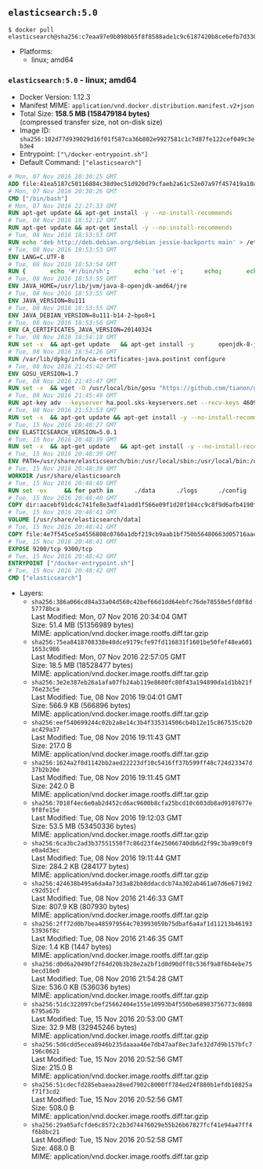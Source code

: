 ## `elasticsearch:5.0`

```console
$ docker pull elasticsearch@sha256:c7eaa97e9b898b65f8f8588ade1c9c6187420b8ce6efb7d3300d9213cd5cb0dc
```

-	Platforms:
	-	linux; amd64

### `elasticsearch:5.0` - linux; amd64

-	Docker Version: 1.12.3
-	Manifest MIME: `application/vnd.docker.distribution.manifest.v2+json`
-	Total Size: **158.5 MB (158479184 bytes)**  
	(compressed transfer size, not on-disk size)
-	Image ID: `sha256:102d77d939029d16f01f587ca36b802e9927581c1c7d87fe122cef049c3eb3e4`
-	Entrypoint: `["\/docker-entrypoint.sh"]`
-	Default Command: `["elasticsearch"]`

```dockerfile
# Mon, 07 Nov 2016 20:30:25 GMT
ADD file:41ea5187c50116884c38d9ec51d920d79cfaeb2a61c52e07a97f457419a10a4f in / 
# Mon, 07 Nov 2016 20:30:26 GMT
CMD ["/bin/bash"]
# Mon, 07 Nov 2016 22:27:33 GMT
RUN apt-get update && apt-get install -y --no-install-recommends 		ca-certificates 		curl 		wget 	&& rm -rf /var/lib/apt/lists/*
# Tue, 08 Nov 2016 18:52:12 GMT
RUN apt-get update && apt-get install -y --no-install-recommends 		bzip2 		unzip 		xz-utils 	&& rm -rf /var/lib/apt/lists/*
# Tue, 08 Nov 2016 18:53:53 GMT
RUN echo 'deb http://deb.debian.org/debian jessie-backports main' > /etc/apt/sources.list.d/jessie-backports.list
# Tue, 08 Nov 2016 18:53:53 GMT
ENV LANG=C.UTF-8
# Tue, 08 Nov 2016 18:53:54 GMT
RUN { 		echo '#!/bin/sh'; 		echo 'set -e'; 		echo; 		echo 'dirname "$(dirname "$(readlink -f "$(which javac || which java)")")"'; 	} > /usr/local/bin/docker-java-home 	&& chmod +x /usr/local/bin/docker-java-home
# Tue, 08 Nov 2016 18:53:55 GMT
ENV JAVA_HOME=/usr/lib/jvm/java-8-openjdk-amd64/jre
# Tue, 08 Nov 2016 18:53:55 GMT
ENV JAVA_VERSION=8u111
# Tue, 08 Nov 2016 18:53:55 GMT
ENV JAVA_DEBIAN_VERSION=8u111-b14-2~bpo8+1
# Tue, 08 Nov 2016 18:53:56 GMT
ENV CA_CERTIFICATES_JAVA_VERSION=20140324
# Tue, 08 Nov 2016 18:54:18 GMT
RUN set -x 	&& apt-get update 	&& apt-get install -y 		openjdk-8-jre-headless="$JAVA_DEBIAN_VERSION" 		ca-certificates-java="$CA_CERTIFICATES_JAVA_VERSION" 	&& rm -rf /var/lib/apt/lists/* 	&& [ "$JAVA_HOME" = "$(docker-java-home)" ]
# Tue, 08 Nov 2016 18:54:26 GMT
RUN /var/lib/dpkg/info/ca-certificates-java.postinst configure
# Tue, 08 Nov 2016 21:45:42 GMT
ENV GOSU_VERSION=1.7
# Tue, 08 Nov 2016 21:45:47 GMT
RUN set -x 	&& wget -O /usr/local/bin/gosu "https://github.com/tianon/gosu/releases/download/$GOSU_VERSION/gosu-$(dpkg --print-architecture)" 	&& wget -O /usr/local/bin/gosu.asc "https://github.com/tianon/gosu/releases/download/$GOSU_VERSION/gosu-$(dpkg --print-architecture).asc" 	&& export GNUPGHOME="$(mktemp -d)" 	&& gpg --keyserver ha.pool.sks-keyservers.net --recv-keys B42F6819007F00F88E364FD4036A9C25BF357DD4 	&& gpg --batch --verify /usr/local/bin/gosu.asc /usr/local/bin/gosu 	&& rm -r "$GNUPGHOME" /usr/local/bin/gosu.asc 	&& chmod +x /usr/local/bin/gosu 	&& gosu nobody true
# Tue, 08 Nov 2016 21:45:49 GMT
RUN apt-key adv --keyserver ha.pool.sks-keyservers.net --recv-keys 46095ACC8548582C1A2699A9D27D666CD88E42B4
# Tue, 08 Nov 2016 21:53:53 GMT
RUN set -x 	&& apt-get update && apt-get install -y --no-install-recommends apt-transport-https && rm -rf /var/lib/apt/lists/* 	&& echo 'deb https://artifacts.elastic.co/packages/5.x/apt stable main' > /etc/apt/sources.list.d/elasticsearch.list
# Tue, 15 Nov 2016 20:48:27 GMT
ENV ELASTICSEARCH_VERSION=5.0.1
# Tue, 15 Nov 2016 20:48:39 GMT
RUN set -x 	&& apt-get update 	&& apt-get install -y --no-install-recommends elasticsearch=$ELASTICSEARCH_VERSION 	&& rm -rf /var/lib/apt/lists/*
# Tue, 15 Nov 2016 20:48:39 GMT
ENV PATH=/usr/share/elasticsearch/bin:/usr/local/sbin:/usr/local/bin:/usr/sbin:/usr/bin:/sbin:/bin
# Tue, 15 Nov 2016 20:48:39 GMT
WORKDIR /usr/share/elasticsearch
# Tue, 15 Nov 2016 20:48:40 GMT
RUN set -ex 	&& for path in 		./data 		./logs 		./config 		./config/scripts 	; do 		mkdir -p "$path"; 		chown -R elasticsearch:elasticsearch "$path"; 	done
# Tue, 15 Nov 2016 20:48:40 GMT
COPY dir:aacebf91dc4c741fe8e3adf41add1f566e09f1d20f104cc9c8f9d6afb4190fe6 in ./config 
# Tue, 15 Nov 2016 20:48:41 GMT
VOLUME [/usr/share/elasticsearch/data]
# Tue, 15 Nov 2016 20:48:41 GMT
COPY file:4e7f545ce5a4556808c0760a1dbf219cb9aab1bf750b56480663d05716aac376 in / 
# Tue, 15 Nov 2016 20:48:41 GMT
EXPOSE 9200/tcp 9300/tcp
# Tue, 15 Nov 2016 20:48:42 GMT
ENTRYPOINT ["/docker-entrypoint.sh"]
# Tue, 15 Nov 2016 20:48:42 GMT
CMD ["elasticsearch"]
```

-	Layers:
	-	`sha256:386a066cd84a33a04d560c42bef66d1dd64ebfc76de78550e5fd0f8d57778bca`  
		Last Modified: Mon, 07 Nov 2016 20:34:04 GMT  
		Size: 51.4 MB (51356989 bytes)  
		MIME: application/vnd.docker.image.rootfs.diff.tar.gzip
	-	`sha256:75ea8418708338e40dce9179cfe97fd116831f1601be50fef48ea6011653c986`  
		Last Modified: Mon, 07 Nov 2016 22:57:05 GMT  
		Size: 18.5 MB (18528477 bytes)  
		MIME: application/vnd.docker.image.rootfs.diff.tar.gzip
	-	`sha256:3e2e387eb26a1afa07fb24ab119e8680fc80f43a194890da1d1bb21f76e23c5e`  
		Last Modified: Tue, 08 Nov 2016 19:04:01 GMT  
		Size: 566.9 KB (566896 bytes)  
		MIME: application/vnd.docker.image.rootfs.diff.tar.gzip
	-	`sha256:eef540699244c02b2a8e14c3b4f335314506cb4b12e15c867535cb20ac429a37`  
		Last Modified: Tue, 08 Nov 2016 19:11:43 GMT  
		Size: 217.0 B  
		MIME: application/vnd.docker.image.rootfs.diff.tar.gzip
	-	`sha256:1624a2f8d1142bb2aed22223df10c5416ff37b599ff48c724d23347d37b2b20e`  
		Last Modified: Tue, 08 Nov 2016 19:11:45 GMT  
		Size: 242.0 B  
		MIME: application/vnd.docker.image.rootfs.diff.tar.gzip
	-	`sha256:7018f4ec6e0ab2d452cd6ac9600b8cfa25bcd10c603db8ad9107677e9f8fe15e`  
		Last Modified: Tue, 08 Nov 2016 19:12:03 GMT  
		Size: 53.5 MB (53450336 bytes)  
		MIME: application/vnd.docker.image.rootfs.diff.tar.gzip
	-	`sha256:6ca3bc2ad3b37551550f7c86d23f4e25066740db6d2f99c3ba99c0f9e0a4d3ec`  
		Last Modified: Tue, 08 Nov 2016 19:11:44 GMT  
		Size: 284.2 KB (284177 bytes)  
		MIME: application/vnd.docker.image.rootfs.diff.tar.gzip
	-	`sha256:424638b495a6da4a73d3a82bb8ddacdcb74a302ab461a07d6e6719d2c92d51cf`  
		Last Modified: Tue, 08 Nov 2016 21:46:33 GMT  
		Size: 807.9 KB (807930 bytes)  
		MIME: application/vnd.docker.image.rootfs.diff.tar.gzip
	-	`sha256:2ff72d0b7bea485979564c703993059b75dbaf6a4af1d11213b4619353936f8c`  
		Last Modified: Tue, 08 Nov 2016 21:46:35 GMT  
		Size: 1.4 KB (1447 bytes)  
		MIME: application/vnd.docker.image.rootfs.diff.tar.gzip
	-	`sha256:d0d6a2049bf2f64d20b3b28e2a2bf1d0d90dff8c536f9a8f6b4ebe75becd18e0`  
		Last Modified: Tue, 08 Nov 2016 21:54:28 GMT  
		Size: 536.0 KB (536036 bytes)  
		MIME: application/vnd.docker.image.rootfs.diff.tar.gzip
	-	`sha256:51dc322097cbef25662404e155e10993b4f550be68983756773c08086795a67b`  
		Last Modified: Tue, 15 Nov 2016 20:53:00 GMT  
		Size: 32.9 MB (32945246 bytes)  
		MIME: application/vnd.docker.image.rootfs.diff.tar.gzip
	-	`sha256:5d6cdd5ecea8946b235daaaa46e7db47aaf8ec3afe32d7d9b157bfc7196c0621`  
		Last Modified: Tue, 15 Nov 2016 20:52:56 GMT  
		Size: 215.0 B  
		MIME: application/vnd.docker.image.rootfs.diff.tar.gzip
	-	`sha256:51cdecfd285ebaeaa28eed7902c8000ff784ed24f880b1efdb10825af71f3cd2`  
		Last Modified: Tue, 15 Nov 2016 20:52:56 GMT  
		Size: 508.0 B  
		MIME: application/vnd.docker.image.rootfs.diff.tar.gzip
	-	`sha256:29a05afcfde6c8572c2b3d74476029e55b26b67827fcf41e94a47ff4f6b8bc21`  
		Last Modified: Tue, 15 Nov 2016 20:52:58 GMT  
		Size: 468.0 B  
		MIME: application/vnd.docker.image.rootfs.diff.tar.gzip
